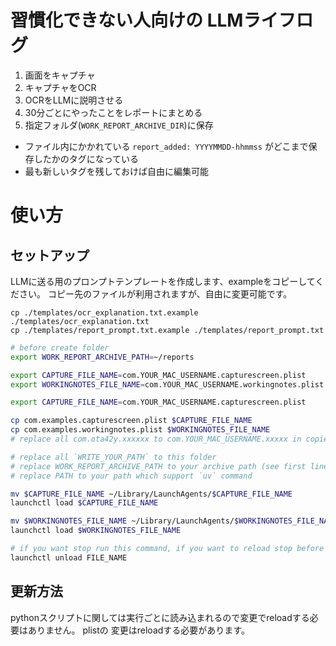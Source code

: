 # 習慣化できない人向けの LLMライフログ

1. 画面をキャプチャ
2. キャプチャをOCR
3. OCRをLLMに説明させる
4. 30分ごとにやったことをレポートにまとめる
5. 指定フォルダ(`WORK_REPORT_ARCHIVE_DIR`)に保存
  - ファイル内にかかれている `report_added: YYYYMMDD-hhmmss` がどこまで保存したかのタグになっている
  - 最も新しいタグを残しておけば自由に編集可能


# 使い方

## セットアップ

LLMに送る用のプロンプトテンプレートを作成します、exampleをコピーしてください。
コピー先のファイルが利用されますが、自由に変更可能です。
```
cp ./templates/ocr_explanation.txt.example ./templates/ocr_explanation.txt 
cp ./templates/report_prompt.txt.example ./templates/report_prompt.txt
```


```bash
# before create folder
export WORK_REPORT_ARCHIVE_PATH=~/reports

export CAPTURE_FILE_NAME=com.YOUR_MAC_USERNAME.capturescreen.plist
export WORKINGNOTES_FILE_NAME=com.YOUR_MAC_USERNAME.workingnotes.plist

export CAPTURE_FILE_NAME=com.YOUR_MAC_USERNAME.capturescreen.plist

cp com.examples.capturescreen.plist $CAPTURE_FILE_NAME
cp com.examples.workingnotes.plist $WORKINGNOTES_FILE_NAME
# replace all com.ota42y.xxxxxx to com.YOUR_MAC_USERNAME.xxxxx in copied file

# replace all `WRITE_YOUR_PATH` to this folder
# replace WORK_REPORT_ARCHIVE_PATH to your archive path (see first line in this script)
# replace PATH to your path which support `uv` command

mv $CAPTURE_FILE_NAME ~/Library/LaunchAgents/$CAPTURE_FILE_NAME
launchctl load $CAPTURE_FILE_NAME

mv $WORKINGNOTES_FILE_NAME ~/Library/LaunchAgents/$WORKINGNOTES_FILE_NAME
launchctl load $WORKINGNOTES_FILE_NAME

# if you want stop run this command, if you want to reload stop before load
launchctl unload FILE_NAME
```

## 更新方法
pythonスクリプトに関しては実行ごとに読み込まれるので変更でreloadする必要はありません。
plistの
変更はreloadする必要があります。
